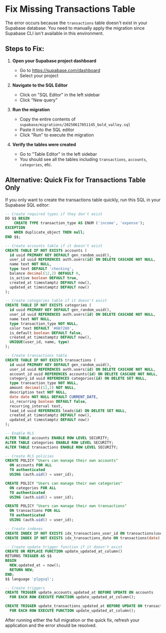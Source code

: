 # Fix Missing Transactions Table

The error occurs because the `transactions` table doesn't exist in your Supabase database. You need to manually apply the migration since Supabase CLI isn't available in this environment.

## Steps to Fix:

1. **Open your Supabase project dashboard**
   - Go to https://supabase.com/dashboard
   - Select your project

2. **Navigate to the SQL Editor**
   - Click on "SQL Editor" in the left sidebar
   - Click "New query"

3. **Run the migration**
   - Copy the entire contents of `supabase/migrations/20250617051145_bold_valley.sql`
   - Paste it into the SQL editor
   - Click "Run" to execute the migration

4. **Verify the tables were created**
   - Go to "Table Editor" in the left sidebar
   - You should see all the tables including `transactions`, `accounts`, `categories`, etc.

## Alternative: Quick Fix for Transactions Table Only

If you only want to create the transactions table quickly, run this SQL in your Supabase SQL editor:

```sql
-- Create required types if they don't exist
DO $$ BEGIN
    CREATE TYPE transaction_type AS ENUM ('income', 'expense');
EXCEPTION
    WHEN duplicate_object THEN null;
END $$;

-- Create accounts table if it doesn't exist
CREATE TABLE IF NOT EXISTS accounts (
  id uuid PRIMARY KEY DEFAULT gen_random_uuid(),
  user_id uuid REFERENCES auth.users(id) ON DELETE CASCADE NOT NULL,
  name text NOT NULL,
  type text DEFAULT 'checking',
  balance decimal(12,2) DEFAULT 0,
  is_active boolean DEFAULT true,
  created_at timestamptz DEFAULT now(),
  updated_at timestamptz DEFAULT now()
);

-- Create categories table if it doesn't exist
CREATE TABLE IF NOT EXISTS categories (
  id uuid PRIMARY KEY DEFAULT gen_random_uuid(),
  user_id uuid REFERENCES auth.users(id) ON DELETE CASCADE NOT NULL,
  name text NOT NULL,
  type transaction_type NOT NULL,
  color text DEFAULT '#6B7280',
  is_default boolean DEFAULT false,
  created_at timestamptz DEFAULT now(),
  UNIQUE(user_id, name, type)
);

-- Create transactions table
CREATE TABLE IF NOT EXISTS transactions (
  id uuid PRIMARY KEY DEFAULT gen_random_uuid(),
  user_id uuid REFERENCES auth.users(id) ON DELETE CASCADE NOT NULL,
  account_id uuid REFERENCES accounts(id) ON DELETE CASCADE NOT NULL,
  category_id uuid REFERENCES categories(id) ON DELETE SET NULL,
  type transaction_type NOT NULL,
  amount decimal(12,2) NOT NULL,
  description text NOT NULL,
  date date NOT NULL DEFAULT CURRENT_DATE,
  is_recurring boolean DEFAULT false,
  recurring_interval text,
  lead_id uuid REFERENCES leads(id) ON DELETE SET NULL,
  created_at timestamptz DEFAULT now(),
  updated_at timestamptz DEFAULT now()
);

-- Enable RLS
ALTER TABLE accounts ENABLE ROW LEVEL SECURITY;
ALTER TABLE categories ENABLE ROW LEVEL SECURITY;
ALTER TABLE transactions ENABLE ROW LEVEL SECURITY;

-- Create RLS policies
CREATE POLICY "Users can manage their own accounts"
  ON accounts FOR ALL
  TO authenticated
  USING (auth.uid() = user_id);

CREATE POLICY "Users can manage their own categories"
  ON categories FOR ALL
  TO authenticated
  USING (auth.uid() = user_id);

CREATE POLICY "Users can manage their own transactions"
  ON transactions FOR ALL
  TO authenticated
  USING (auth.uid() = user_id);

-- Create indexes
CREATE INDEX IF NOT EXISTS idx_transactions_user_id ON transactions(user_id);
CREATE INDEX IF NOT EXISTS idx_transactions_date ON transactions(date);

-- Create update trigger function if it doesn't exist
CREATE OR REPLACE FUNCTION update_updated_at_column()
RETURNS TRIGGER AS $$
BEGIN
  NEW.updated_at = now();
  RETURN NEW;
END;
$$ language 'plpgsql';

-- Create triggers
CREATE TRIGGER update_accounts_updated_at BEFORE UPDATE ON accounts
  FOR EACH ROW EXECUTE FUNCTION update_updated_at_column();

CREATE TRIGGER update_transactions_updated_at BEFORE UPDATE ON transactions
  FOR EACH ROW EXECUTE FUNCTION update_updated_at_column();
```

After running either the full migration or the quick fix, refresh your application and the error should be resolved.